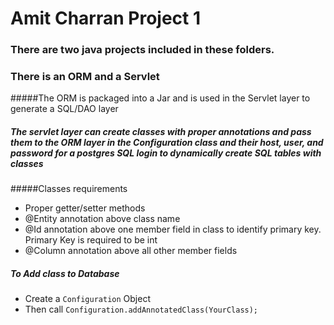 # Amit Charran Project 1

### There are two java projects included in these folders.
### There is an ORM and a Servlet
#####The ORM is packaged into a Jar and is used in the Servlet layer to generate a SQL/DAO layer

##### The servlet layer can create classes with proper annotations and pass them to the ORM layer in the Configuration class and their host, user, and password for a postgres SQL login to dynamically create SQL tables with classes

#####Classes requirements
* Proper getter/setter methods
* @Entity annotation above class name
* @Id annotation above one member field in class to identify primary key. Primary Key is required to be int
* @Column annotation above all other member fields

##### To Add class to Database
* Create a `Configuration` Object
* Then call `Configuration.addAnnotatedClass(YourClass);`
